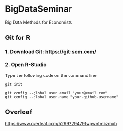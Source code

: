 # BigDataSeminar
Big Data Methods for Economists

## Git for R

### 1. Download Git: https://git-scm.com/
### 2. Open R-Studio
Type the following code on the command line
```
git init
```
```
git config --global user.email "your@email.com"
git config --global user.name "your-github-username"
```






## Overleaf
https://www.overleaf.com/5299229479fwpwntmbzmxh
